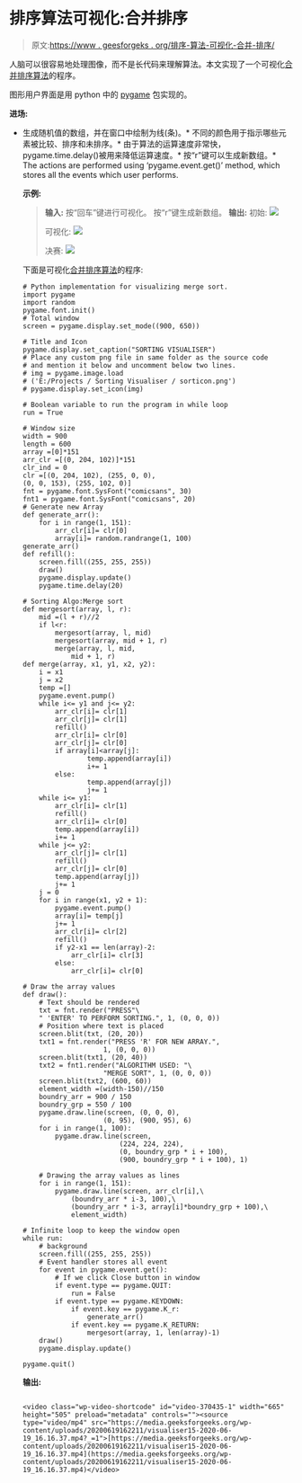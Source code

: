 # 排序算法可视化:合并排序

> 原文:[https://www . geesforgeks . org/排序-算法-可视化-合并-排序/](https://www.geeksforgeeks.org/sorting-algorithm-visualization-merge-sort/)

人脑可以很容易地处理图像，而不是长代码来理解算法。本文实现了一个可视化[合并排序算法](https://www.geeksforgeeks.org/merge-sort/)的程序。

图形用户界面是用 python 中的 [pygame](https://www.geeksforgeeks.org/introduction-to-pygame/) 包实现的。

**进场:**

*   生成随机值的数组，并在窗口中绘制为线(条)。*   不同的颜色用于指示哪些元素被比较、排序和未排序。*   由于算法的运算速度非常快，pygame.time.delay()被用来降低运算速度。*   按“r”键可以生成新数组。*   The actions are performed using ‘pygame.event.get()’ method, which stores all the events which user performs.

    **示例:**

    > **输入:**
    > 按“回车”键进行可视化。
    > 按“r”键生成新数组。
    > **输出:**
    > 初始:
    > [![](img/a6229ea16ff68890988d961cfd190fff.png)](https://media.geeksforgeeks.org/wp-content/uploads/20200619162047/initial_merge.png)
    > 
    > 可视化:
    > [![](img/e2ef2a0136251f3e8462743a23fed4ad.png)](https://media.geeksforgeeks.org/wp-content/uploads/20200619162108/sorting_merge.png)
    > 
    > 决赛:
    > [![](img/2e4fd9d7d2e0e3ffc988be887202160e.png)](https://media.geeksforgeeks.org/wp-content/uploads/20200619162128/sorted_merge.png)

    下面是可视化[合并排序算法](https://www.geeksforgeeks.org/merge-sort/)的程序:

    ```
    # Python implementation for visualizing merge sort. 
    import pygame
    import random
    pygame.font.init()
    # Total window
    screen = pygame.display.set_mode((900, 650))

    # Title and Icon 
    pygame.display.set_caption("SORTING VISUALISER")
    # Place any custom png file in same folder as the source code
    # and mention it below and uncomment below two lines.
    # img = pygame.image.load
    # ('E:/Projects / Sorting Visualiser / sorticon.png')
    # pygame.display.set_icon(img)

    # Boolean variable to run the program in while loop
    run = True

    # Window size
    width = 900
    length = 600
    array =[0]*151
    arr_clr =[(0, 204, 102)]*151
    clr_ind = 0
    clr =[(0, 204, 102), (255, 0, 0), 
    (0, 0, 153), (255, 102, 0)]
    fnt = pygame.font.SysFont("comicsans", 30)
    fnt1 = pygame.font.SysFont("comicsans", 20)
    # Generate new Array
    def generate_arr():
        for i in range(1, 151):
            arr_clr[i]= clr[0]
            array[i]= random.randrange(1, 100)
    generate_arr() 
    def refill():
        screen.fill((255, 255, 255))
        draw()
        pygame.display.update()
        pygame.time.delay(20)

    # Sorting Algo:Merge sort
    def mergesort(array, l, r):
        mid =(l + r)//2
        if l<r:
            mergesort(array, l, mid)
            mergesort(array, mid + 1, r)
            merge(array, l, mid,
                mid + 1, r)
    def merge(array, x1, y1, x2, y2):
        i = x1
        j = x2
        temp =[]
        pygame.event.pump() 
        while i<= y1 and j<= y2:
            arr_clr[i]= clr[1]
            arr_clr[j]= clr[1]
            refill()
            arr_clr[i]= clr[0]
            arr_clr[j]= clr[0]
            if array[i]<array[j]:
                    temp.append(array[i])
                    i+= 1
            else:
                    temp.append(array[j])
                    j+= 1
        while i<= y1:
            arr_clr[i]= clr[1]
            refill()
            arr_clr[i]= clr[0]
            temp.append(array[i])
            i+= 1
        while j<= y2:
            arr_clr[j]= clr[1]
            refill()
            arr_clr[j]= clr[0]
            temp.append(array[j])
            j+= 1
        j = 0    
        for i in range(x1, y2 + 1): 
            pygame.event.pump() 
            array[i]= temp[j]
            j+= 1
            arr_clr[i]= clr[2]
            refill()
            if y2-x1 == len(array)-2:
                arr_clr[i]= clr[3]
            else: 
                arr_clr[i]= clr[0]

    # Draw the array values
    def draw():
        # Text should be rendered
        txt = fnt.render("PRESS"\
        " 'ENTER' TO PERFORM SORTING.", 1, (0, 0, 0))
        # Position where text is placed
        screen.blit(txt, (20, 20))
        txt1 = fnt.render("PRESS 'R' FOR NEW ARRAY.",
                        1, (0, 0, 0))
        screen.blit(txt1, (20, 40))
        txt2 = fnt1.render("ALGORITHM USED: "\
                        "MERGE SORT", 1, (0, 0, 0))
        screen.blit(txt2, (600, 60))
        element_width =(width-150)//150
        boundry_arr = 900 / 150
        boundry_grp = 550 / 100
        pygame.draw.line(screen, (0, 0, 0), 
                        (0, 95), (900, 95), 6)
        for i in range(1, 100):
            pygame.draw.line(screen, 
                            (224, 224, 224), 
                            (0, boundry_grp * i + 100), 
                            (900, boundry_grp * i + 100), 1)

        # Drawing the array values as lines
        for i in range(1, 151):
            pygame.draw.line(screen, arr_clr[i],\
                (boundry_arr * i-3, 100),\
                (boundry_arr * i-3, array[i]*boundry_grp + 100),\
                element_width)

    # Infinite loop to keep the window open
    while run:
        # background
        screen.fill((255, 255, 255))
        # Event handler stores all event 
        for event in pygame.event.get():
            # If we click Close button in window
            if event.type == pygame.QUIT:
                run = False
            if event.type == pygame.KEYDOWN:
                if event.key == pygame.K_r:
                    generate_arr() 
                if event.key == pygame.K_RETURN:
                    mergesort(array, 1, len(array)-1)     
        draw()
        pygame.display.update()

    pygame.quit()
    ```

    **输出:**

    ```

    <video class="wp-video-shortcode" id="video-370435-1" width="665" height="505" preload="metadata" controls=""><source type="video/mp4" src="https://media.geeksforgeeks.org/wp-content/uploads/20200619162211/visualiser15-2020-06-19_16.16.37.mp4?_=1">[https://media.geeksforgeeks.org/wp-content/uploads/20200619162211/visualiser15-2020-06-19_16.16.37.mp4](https://media.geeksforgeeks.org/wp-content/uploads/20200619162211/visualiser15-2020-06-19_16.16.37.mp4)</video>

    ```